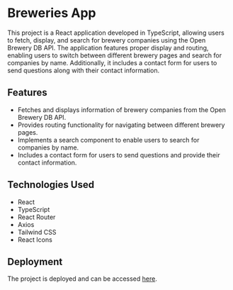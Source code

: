 # Breweries App

This project is a React application developed in TypeScript, allowing users to fetch, display, and search for brewery companies using the Open Brewery DB API. The application features proper display and routing, enabling users to switch between different brewery pages and search for companies by name. Additionally, it includes a contact form for users to send questions along with their contact information.

## Features

- Fetches and displays information of brewery companies from the Open Brewery DB API.
- Provides routing functionality for navigating between different brewery pages.
- Implements a search component to enable users to search for companies by name.
- Includes a contact form for users to send questions and provide their contact information.

## Technologies Used

- React
- TypeScript
- React Router
- Axios
- Tailwind CSS
- React Icons

## Deployment

The project is deployed and can be accessed [here](https://thuy-dang-fs17-week3-react.vercel.app/).
